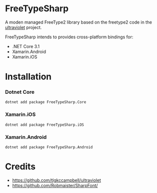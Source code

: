 # FreeTypeSharp

A moden managed FreeType2 library based on the freetype2 code in the [ultraviolet](https://github.com/tlgkccampbell/ultraviolet/tree/develop/Source/Ultraviolet.FreeType2) project.

FreeTypeSharp intends to provides cross-platform bindings for:

- .NET Core 3.1
- Xamarin.Android
- Xamarin.iOS

# Installation

### Dotnet Core

`dotnet add package FreeTypeSharp.Core`

### Xamarin.iOS

`dotnet add package FreeTypeSharp.iOS`

### Xamarin.Android

`dotnet add package FreeTypeSharp.Android`

# Credits

- https://github.com/tlgkccampbell/ultraviolet
- https://github.com/Robmaister/SharpFont/
